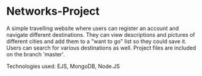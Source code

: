 # Networks-Project
A simple travelling website where users can register an account and navigate different destinations. They can view descriptions and pictures of different cities and add them to a "want to go" list so they could save it. Users can search for various destinations as well.
Project files are included on the branch 'master'.

Technologies used: EJS, MongoDB, Node.JS
